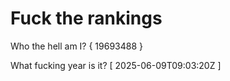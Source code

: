 # Fuck the rankings

Who the hell am I?
{ 19693488 }

What fucking year is it?
[ 2025-06-09T09:03:20Z ]
